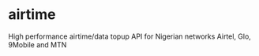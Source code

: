 # airtime
High performance airtime/data topup API for Nigerian networks Airtel, Glo, 9Mobile and MTN
